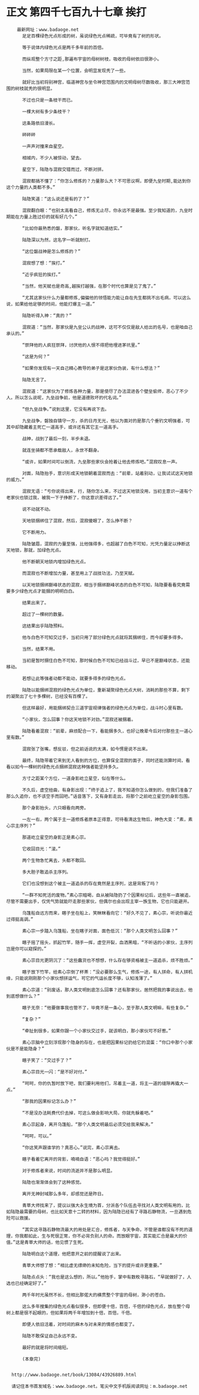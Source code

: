 # 正文 第四千七百九十七章 挨打
        最新网址：www.badaoge.net
          足足百棵绿色光点形成的树，虽说绿色光点稀疏，可毕竟有了树的形状。
      
          等于说体内绿色光点是两千多年前的百倍。
      
          而纵观整个方寸之距,那遍布宇宙的母树树枝，吸收的母树依旧很渺小。
      
          当然，如果局限在某一个位置，会明显发现秃了一些。
      
          就好比当初将别神宫，临道神宫与坐令神宫范围内的文明母树尽数吸收，那三大神宫范围的树枝就秃的很明显。
      
          不过也只是一条枝干而已。
      
          一棵大树有多少条枝干？
      
          这条路依旧漫长。
      
          砰砰砰
      
          一声声对撞来自星空。
      
          相城内，不少人被惊动，望去。
      
          星空下，陆隐与混寂交错而过，不断对拼。
      
          混寂都搞不懂了：“你怎么修炼的？力量那么大？不可思议啊，即便九垒时期,能达到你这个力量的人类都不多。”
      
          陆隐笑道：“这么说还是有的了？”
      
          混寂翻白眼：“也别太高看自己，修炼无止尽，你永远不是最强。至少我知道的，九垒时期能在力量上胜过伱的就有好几个。”
      
          “比如你最熟悉的磐，那家伙，听名字就知道结实。”
      
          陆隐深以为然，这名字一听就耐打。
      
          “这位磐战神是怎么修炼的？”
      
          混寂想了想：“挨打。”
      
          “近乎疯狂的挨打。”
      
          “当然，他天赋也是奇高,越挨打越强，在那个时代也算是见了鬼了。”
      
          “尤其这家伙什么力量都修炼,偏偏他的领悟能力能让自在先生都挑不出毛病，可以这么说，如果给他足够的时间，他能打爆主一道。”
      
          陆隐听得入神：“真的？”
      
          混寂道：“当然，那家伙是九垒公认的战神，这可不仅仅是敌人给出的名号，也是咱自己承认的。”
      
          “崇拜他的人疯狂崇拜，讨厌他的人恨不得把他埋进茅坑里。”
      
          “这是为何？”
      
          “如果你发现有一天自己精心教导的弟子是这家伙伪装，有什么想法？”
      
          陆隐无言了。
      
          混寂道：“这家伙为了修炼各种力量，那是使尽了办法混进各个壁垒偷师，恶心了不少人。所以怎么说呢，九垒战争前，他是道德败坏的代名词。”
      
          “但九垒战争。”说到这里，它没有再说下去。
      
          九垒战争，磐独自镇守一方，杀的日月无光，他以为面对的是那几个垂钓文明强者，可其中却隐藏着主死亡一道高手，或许还有其它主一道高手。
      
          战神，战到了最后一刻，半步未退。
      
          就连坐骑都不愿承载敌人，永世不翻身。
      
          “或许，如果时间可以倒流，九垒那些家伙会抢着让他去修炼吧。”混寂叹息一声。
      
          对面，陆隐抬手，意识形成天地锁朝着混寂而去：“前辈，站着别动，让我试试这天地锁的威力。”
      
          混寂无语：“亏你说得出来，行，随你怎么来，不过这天地锁没用，当初主意识一道有个老家伙也锁过我，被我一下子挣断了，你这意识差得远了。”
      
          说不动就不动。
      
          天地锁捆绑住了混寂，然后，混寂傻眼了，怎么挣不断？
      
          它不断用力。
      
          陆隐皱眉，混寂的力量至强，比他强得多，也超越了白色不可知，光凭力量足以挣断这天地锁，那就，加绿色光点。
      
          他不断朝天地锁内增加绿色光点。
      
          而混寂也不断增加力量，甚至用上了战技功法，乃至天赋。
      
          以天地锁捆绑巅峰状态的混寂，相当于捆绑巅峰状态的白色不可知，陆隐要看看究竟需要多少绿色光点才能捆的明明白白。
      
          结果出来了。
      
          超过了一棵树的数量。
      
          这结果出乎陆隐预料。
      
          他与白色不可知交过手，当初只用了部分绿色光点就将其捆绑住，而今却要多得多。
      
          当然，结果不用。
      
          当初是暂时捆住白色不可知，那时候白色不可知已经战斗过，早已不是巅峰状态，还能移动。
      
          若想让此等强者动都不能动，就要多得多的绿色光点。
      
          陆隐以能捆绑混寂的绿色光点为单位，重新凝聚绿色光点大树，消耗的那些不算，剩下的凝聚出了七十多棵树，已经没有百棵了。
      
          但这样最好，用能捆绑契合三道宇宙规律强者的绿色光点为单位，战斗时心里有数。
      
          “小家伙，怎么回事？你这天地锁不对劲。”混寂还被捆着。
      
          陆隐看着混寂：“前辈，麻烦配合一下，看能捆多久，也好让晚辈今后对付那些主一道心里有数。”
      
          混寂张了张嘴，想反驳，但之前话说的太满，如今愣是说不出来。
      
          最终，陆隐带着它来到无人看到的方位，也算保全混寂的面子，同时还能测算时间，看看以如今一棵树的绿色光点捆绑混寂这种强者能坚持多久。
      
          方寸之距某个方位，一道身影屹立星空，似在等什么。
      
          不久后，虚空扭曲，有身影出现：“终于追上了，我不知道你怎么做到的，但我们准备了那么久追你，也不该空手而回吧。”话音落下，又有身影走出，将那个之前屹立星空的身影包围。
      
          那个身影抬头，六只眼看向两旁。
      
          一左一右，两个属于主一道修炼者原本正得意，可待看清这生物后，神色大变：“素，素心宗主序列？”
      
          那道屹立星空的身影正是素心宗。
      
          它收回目光：“滚。”
      
          两个生物急忙离去，头都不敢回。
      
          多大胆子敢追杀主序列。
      
          它们也没想到这个被主一道追杀的存在竟然是主序列，这是背叛了吗？
      
          “一群不知死活的废物。”素心宗暗喝，自从被陆隐扔了个因果标记后，这些年一直被追，尽管不需要出手，仅凭气势就能吓走那些家伙，但偶尔也会出现主宰一族生物，它也只能避开。
      
          乌篷船自远方而来，瞎子坐在船上，笑眯眯看向它：“好久不见了，素心宗，听说你最近过得挺高调。”
      
          素心宗一步踏入乌篷船，坐在瞎子对面，面色低沉：“那个人类文明怎么回事？”
      
          瞎子摇了摇头，抓起竹竿，随手一挥，虚空开裂，血洒黑暗，“不听话的小家伙，主序列岂是你可以窥探的。”
      
          素心宗目光更阴沉了：“这些蠢货也不想想，什么存在够资格被主一道追杀，烦不胜烦。”
      
          瞎子放下竹竿，给素心宗倒了杯茶：“没必要那么生气，修炼一途，有人拼命，有人拼机缘，只能说刚刚那个小家伙想拼运气，可它的气运长度不够，认知浅薄了。”
      
          素心宗道：“别废话，那人类文明到底怎么回事？还有那家伙，居然把我的事说出去，他到底想做什么？”
      
          瞎子无奈：“他要做事我也管不了，毕竟不是一条心，至于那人类文明嘛，有些复杂。”
      
          “复杂？”
      
          “牵扯到很多，如果你跟一个小家伙交过手，就该明白，那小家伙可不好惹。”
      
          素心宗脑中立刻浮现那个隐身的存在，也是把因果标记扔给它的混蛋：“你口中那个小家伙是不是能隐身？”
      
          瞎子笑了：“交过手了？”
      
          素心宗目光一闪：“是不好对付。”
      
          “呵呵，你的仇暂时放下吧，我们要利用他们，吊着主一道，将主一道的缝隙再撬大一点。”
      
          “那我的因果标记怎么办？”
      
          “不是没办法耗费代价去掉，可这么做会影响大局，你就先躲着吧。”
      
          素心宗起身，离开乌篷船，“那个人类文明最后必须交给我来解决。”
      
          “呵呵，可以。”
      
          “你这笑声跟谁学的？真恶心。”说完，素心宗离去。
      
          瞎子看着它离开的背影，喃喃自语：“恶心吗？我觉得挺好。”
      
          对于修炼者来说，时间的流逝并不是那么明显。
      
          陆隐也渐渐体会到了这种感觉。
      
          离开无神封域那么多年，却感觉还是昨日。
      
          青草大师找来了，提议以强大永生境为首，分派各个队伍去寻找对人类文明有用的，比如陆隐最需要的母树，也比如天意十二转的材料，因为陆隐已经有了寻路石静物流，一旦遇到危险可以救援。
      
          “其实这寻路石静物流最大的用处是汇合，修炼者，与天争命，不管是谁都没有不死的道理，你我都如此，生与死很正常，你不必背负别人的命。而放眼宇宙，其实能汇合是最大的价值。”这是青草大师的话，他见惯了生死。
      
          陆隐明白这个道理，他把意开之前的提醒说了出来。
      
          青草大师想了想：“相比虚无缥缈的未知危险，当下的提升或许更重要。”
      
          陆隐点点头：“我也是这么想的，所以。”他抬手，掌中有数枚寻路石，“早就做好了，人选也已经确定好了。”
      
          两千年时光虽然不长，但相比那偌大的横贯整个宇宙的母树，渺小的苍白。
      
          这么多年搜集的绿色光点看似很多，但即便十倍，百倍，千倍的绿色光点，放在整个母树上都是很不起眼的，但如果将两千年增加到十倍，百倍，千倍。
      
          即便人依旧活着，对时间的麻木与对未来的情感也都变了。
      
          陆隐不敢保证自己永远不变。
      
          最好的就是将时间缩短。
      
          (本章完)
      
      
      http://www.badaoge.net/book/13084/43926889.html
      
      请记住本书首发域名：www.badaoge.net。笔尖中文手机版阅读网址：m.badaoge.net